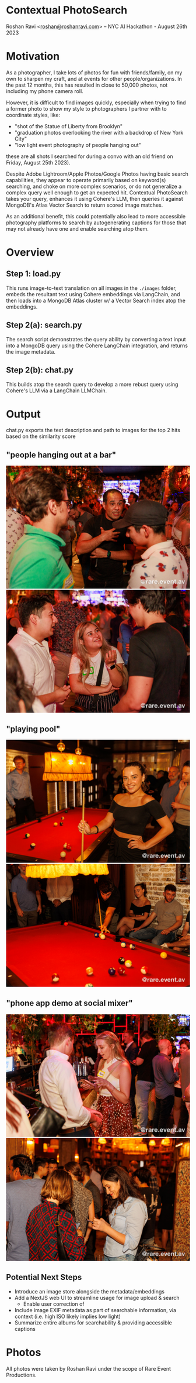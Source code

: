 # Contextual PhotoSearch
Roshan Ravi <<roshan@roshanravi.com>> – NYC AI Hackathon - August 26th 2023

# Motivation
As a photographer, I take lots of photos for fun with friends/family, on my own to sharpen my craft, and at events for other people/organizations. In the past 12 months, this has resulted in close to 50,000 photos, not including my phone camera roll.


However, it is difficult to find images quickly, especially when trying to find a former photo to show my style to photographers I partner with to coordinate styles, like:

- "shot of the Statue of Liberty from Brooklyn"
- "graduation photos overlooking the river with a backdrop of New York City"
- "low light event photography of people hanging out"

these are all shots I  searched for during a convo with an old friend on Friday, August 25th 2023).


Despite Adobe Lightroom/Apple Photos/Google Photos having basic search capabilities, they appear to operate primarily based on keyword(s) searching, and choke on more complex scenarios, or do not generalize a complex query well enough to get an expected hit. Contextual PhotoSearch takes your query, enhances it using Cohere's LLM, then queries it against MongoDB's Atlas Vector Search to return scored image matches.

As an additional benefit, this could potentially also lead to more accessible photography platforms to search by autogenerating captions for those that may not already have one and enable searching atop them.

# Overview
## Step 1: load.py
This runs image-to-text translation on all images in the `./images` folder, embeds the resultant text using Cohere embeddings via LangChain, and then loads into a MongoDB Atlas cluster w/ a Vector Search index atop the embeddings.

## Step 2(a): search.py
The search script demonstrates the query ability by converting a text input into a MongoDB query using the Cohere LangChain integration, and returns the image metadata.

## Step 2(b): chat.py
This builds atop the search query to develop a more rebust query using Cohere's LLM via a LangChain LLMChain.

# Output
chat.py exports the text description and path to images for the top 2 hits based on the similarity score

## "people hanging out at a bar"
![image](./images/20230817-REP_4081.jpg)
![image](./images/20230817-REP_4159.jpg)

## "playing pool"
![image](./images/20230810-R6_13738.jpg)
![image](./images/20230810-R6_13722.jpg)

## "phone app demo at social mixer"
![image](./images/20230817-REP_4116.jpg)
![image](./images/20230810-R6_13361.jpg)

## Potential Next Steps
- Introduce an image store alongside the metadata/embeddings
- Add a NextJS web UI to streamline usage for image upload & search
    - Enable user correction of 
- Include image EXIF metadata as part of searchable information, via context (i.e. high ISO likely implies low light)
- Summarize entire albums for searchability & providing accessible captions

# Photos
All photos were taken by Roshan Ravi under the scope of Rare Event Productions.
